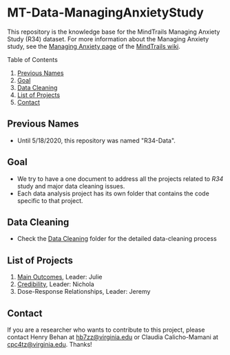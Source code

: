 # MT-Data-ManagingAnxietyStudy

This repository is the knowledge base for the MindTrails Managing Anxiety Study (R34) dataset. For more information about the Managing Anxiety study, see the [Managing Anxiety page](https://sites.google.com/a/virginia.edu/mindtrails-wiki/studies/managinganxiety) of the [MindTrails wiki](https://sites.google.com/a/virginia.edu/mindtrails-wiki/studies/managinganxiety).

Table of Contents
1. [Previous Names](#previous-names)
2. [Goal](#goal)
3. [Data Cleaning](#data-cleaning)
4. [List of Projects](#list-of-projects)
5. [Contact](#contact)

## Previous Names
- Until 5/18/2020, this repository was named "R34-Data".

## Goal
- We try to have a one document to address all the projects related to _R34_ study and major data cleaning issues.
- Each data analysis project has its own folder that contains the code specific to that project.

## Data Cleaning
- Check the [Data Cleaning](https://github.com/TeachmanLab/R34-Data/tree/master/Data%20Cleaning) folder for the detailed data-cleaning process
  
## List of Projects
1. [Main Outcomes](https://github.com/TeachmanLab/R34-Data/tree/master/Main%20Outcomes), Leader: Julie
2. [Credibility](https://github.com/TeachmanLab/R34-Data/tree/master/Credibility), Leader: Nichola
3. Dose-Response Relationships[](), Leader: Jeremy

## Contact
If you are a researcher who wants to contribute to this project, please contact Henry Behan at hb7zz@virginia.edu or Claudia Calicho-Mamani at cpc4tz@virginia.edu. Thanks!
